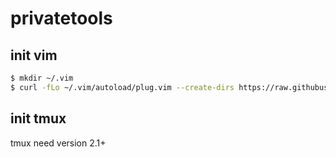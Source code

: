 # privatetools

## init vim

``` bash
$ mkdir ~/.vim
$ curl -fLo ~/.vim/autoload/plug.vim --create-dirs https://raw.githubusercontent.com/junegunn/vim-plug/master/plug.vim
```

## init tmux
tmux need version 2.1+